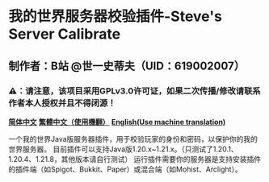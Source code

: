 # 我的世界服务器校验插件-Steve's Server Calibrate

## 制作者：B站 @世一史蒂夫（UID：619002007）

### **⚠：请注意，该项目采用GPLv3.0许可证，如果二次传播/修改请联系作者本人授权并且不得闭源！**



[**简体中文**](https://github.com/cn-vapegirl233/mcservercalibrate/readme.md)  [**繁體中文（使用機翻）**](https://github.com/cn-vapegirl233/mcservercalibrate/readme_zh-tr.md/)  [**English(Use machine translation)**](https://github.com/cn-vapegirl233/mcservercalibrate/readme_en.md)



一个我的世界Java版服务器插件，用于校验玩家的身份和密码，以保护你的我的世界服务器。 目前插件可以支持Java版1.20.x~1.21.x。（只测试了1.20.1、1.20.4、1.21.8，其他版本请自行测试） 运行插件需要你的服务器是支持安装插件的插件端（如Spigot、Bukkit、Paper）或混合端（如Mohist、Arclight）。





